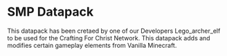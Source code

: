 # SMP Datapack
This datapack has been cretaed by one of our Developers Lego_archer_elf to be used for the Crafting For Christ Network. This datapack adds and modifies certain gameplay elements from Vanilla Minecraft.
